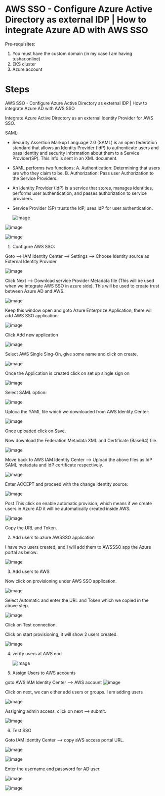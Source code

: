 # AWS SSO - Configure Azure Active Directory as external IDP | How to integrate Azure AD with AWS SSO

Pre-requisites:
1. You must have the custom domain (in my case I am having tushar.online)
2. EKS cluster
3. Azure account



Steps 
======

AWS SSO - Configure Azure Active Directory as external IDP | How to integrate Azure AD with AWS SSO

Integrate Azure Active Directory as an external Identity Provider for AWS SSO.

SAML: 
- Security Assertion Markup Language 2.0 (SAML) is an open federation standard that allows an Identity Provider (IdP) to authenticate users 
and pass identity and security information about them to a Service Provider(SP). This info is sent in an XML document.
- SAML performs two functions:
    A. Authentication: Determining that users are who they claim to be.
    B. Authorization: Pass user Authorization to the Service Providers.
- An identity Provider (IdP) is a service that stores, manages identities, performs user authentication, and passes authorization to service providers.
- Service Provider (SP) trusts the IdP, uses IdP for user authentication.

  ![image](https://github.com/tushardashpute/sso_eks_authentication/assets/74225291/73b59cf8-7665-45fa-b74c-513f15e715e9)

![image](https://github.com/tushardashpute/sso_eks_authentication/assets/74225291/8a3815ef-6562-49f9-b066-e23018c5d2d2)

![image](https://github.com/tushardashpute/sso_eks_authentication/assets/74225291/523d223a-a45c-4ee3-9a4a-3830d38a7576)

1. Configure AWS SSO:

Goto --> IAM Identity Center --> Settings --> Choose Identity source as External Identity Provider

![image](https://github.com/tushardashpute/sso_eks_authentication/assets/74225291/6a49dfd6-681f-43a7-9f2f-1514aa6b1382)

Click Next --> Download service Provider Metadata file (This will be used when we integrate AWS SSO in azure side). This will be used to create trust between Azure AD and AWS.

![image](https://github.com/tushardashpute/sso_eks_authentication/assets/74225291/b33725d0-c4f0-4bec-b0c8-c00e460437e0)

Keep this window open and goto Azure Enterprize Application, there will add AWS SSO application:

![image](https://github.com/tushardashpute/sso_eks_authentication/assets/74225291/b7f23792-80ea-48d7-9703-b8894b33d511)

Click Add new application

![image](https://github.com/tushardashpute/sso_eks_authentication/assets/74225291/edd10cb1-7c25-48af-99c0-1ff6df42bcd6)

Select AWS Single Sing-On, give some name and click on create.

![image](https://github.com/tushardashpute/sso_eks_authentication/assets/74225291/57a54607-aad0-4b0c-a88f-2af8dd12cbda)

Once the Application is created click on set up single sign on

![image](https://github.com/tushardashpute/sso_eks_authentication/assets/74225291/d369f06b-0074-4948-9a6a-53ac09148d09)

Select SAML option:

![image](https://github.com/tushardashpute/sso_eks_authentication/assets/74225291/35ccb41e-91d8-4ac7-8f9a-aba8e714cac4)

Uploca the YAML file which we downloaded from AWS Identity Center:

![image](https://github.com/tushardashpute/sso_eks_authentication/assets/74225291/1d59cb95-e212-44fd-b0e3-d8151f8961a0)

Once uploaded click on Save.

Now download the Federation Metadata XML and Certificate (Base64) file.

![image](https://github.com/tushardashpute/sso_eks_authentication/assets/74225291/0f4a4b0f-68d2-464e-aa73-678dbd7b0b66)

Move back to AWS IAM Identity Center --> Upload the above files as IdP SAML metadata and IdP certificate respectively.

![image](https://github.com/tushardashpute/sso_eks_authentication/assets/74225291/6f05b125-3fc8-438b-af30-324554ab98cd)

Enter ACCEPT and proceed with the change identity source:

![image](https://github.com/tushardashpute/sso_eks_authentication/assets/74225291/7b596171-46b6-40b0-943c-388dff3b85a9)

Post This click on enable automatic provision, which means if we create users in Azure AD it will be automatically created inside AWS.

![image](https://github.com/tushardashpute/sso_eks_authentication/assets/74225291/71578ddc-d27c-4a19-8eb1-473f18b3b6e1)

Copy the URL and Token.

2. Add users to azure AWSSSO application

I have two users created, and I will add them to AWSSSO app the Azure portal as below:

![image](https://github.com/tushardashpute/sso_eks_authentication/assets/74225291/6a70d42d-8a7d-48a7-bd8f-d3385431a4f7)

3. Add users to AWS

Now click on provisioning under AWS SSO application. 

![image](https://github.com/tushardashpute/sso_eks_authentication/assets/74225291/82f1e8af-c6b1-454f-932c-83140764b05d)

Select Automatic and enter the URL and Token which we copied in the above step.

![image](https://github.com/tushardashpute/sso_eks_authentication/assets/74225291/62ec054f-1788-454a-8084-1e38a30f2933)

Click on Test connection.

Click on start provisioning, it will show 2 users created.

![image](https://github.com/tushardashpute/sso_eks_authentication/assets/74225291/8f4c701a-feeb-4216-ac54-22a2becf47b9)

4. verify users at AWS end

    ![image](https://github.com/tushardashpute/sso_eks_authentication/assets/74225291/870e2959-57d2-4131-a4f0-e8ce7318fe54)


5. Assign Users to AWS accounts

goto AWS IAM Identity Center --> AWS account 
![image](https://github.com/tushardashpute/sso_eks_authentication/assets/74225291/c73edb7c-954e-4896-8915-596e7b158fce)

Click on next, we can either add users or groups. I am adding users

![image](https://github.com/tushardashpute/sso_eks_authentication/assets/74225291/c9419285-56f4-4faf-b606-1352a8322f3d)

Assigning admin access, click on next --> submit.

![image](https://github.com/tushardashpute/sso_eks_authentication/assets/74225291/e23a0ff7-d406-4d98-8bb3-2386498b8257)


6. Test SSO 

Goto IAM Identity Center --> copy aWS access portal URL.

![image](https://github.com/tushardashpute/sso_eks_authentication/assets/74225291/b296f436-3f32-48da-8f07-551bc1b60f94)

![image](https://github.com/tushardashpute/sso_eks_authentication/assets/74225291/27c1279e-59e3-46d8-8c52-b927772d152f)

Enter the username and password for AD user.

![image](https://github.com/tushardashpute/sso_eks_authentication/assets/74225291/4136beff-4dee-45d6-8ac4-22581d0a9122)


![image](https://github.com/tushardashpute/sso_eks_authentication/assets/74225291/ff8c911b-6cc0-4566-a4cd-91403bdeddc6)
